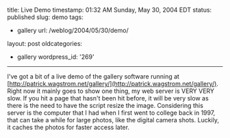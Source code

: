 title: Live Demo
timestamp: 01:32 AM Sunday, May 30, 2004 EDT
status: published
slug: demo
tags:
- gallery
url: /weblog/2004/05/30/demo/

layout: post
oldcategories:
- gallery
wordpress_id: '269'

---

I've got a bit of a live demo of the gallery software running at [http://patrick.wagstrom.net/gallery/](http://patrick.wagstrom.net/gallery/).
Right now it mainly goes to show one thing, my web server is VERY VERY slow.
If you hit a page that hasn't been hit before, it will be very slow as there
is the need to have the script resize the image.  Considering this server is
the computer that I had when I first went to college back in 1997, that can
take a while for large photos, like the digital camera shots.  Luckily, it
caches the photos for faster access later.

